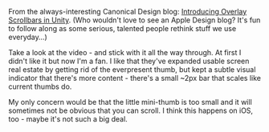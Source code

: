 <!--
.. title: Introducing Overlay Scrollbars in Unity « Canonical Design
.. date: 2011/03/04 12:16
.. slug: overlay-scrollbars-canonical-design
.. link:
.. description:
.. tags: computers, interfaces
-->


From the always-interesting Canonical Design blog: 
[Introducing Overlay Scrollbars in Unity](http://design.canonical.com/2011/03/introducing-overlay-scrollbars-in-unity/). (Who wouldn't love to see an Apple Design blog? It's fun to follow along as some serious, talented people rethink stuff we use everyday…)

Take a look at the video - and stick with it all the way through. At first I didn't like it but now I'm a fan. I like that they've expanded usable screen real estate by getting rid of the everpresent thumb, but kept a subtle visual indicator that there's more content - there's a small ~2px bar that scales like current thumbs do.

My only concern would be that the little mini-thumb is too small and it will sometimes not be obvious that you can scroll. I think this happens on iOS, too - maybe it's not such a big deal.
